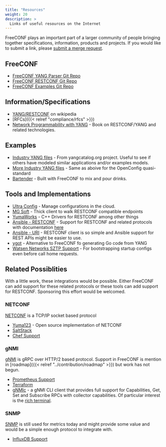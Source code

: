 ```yaml
---
title: "Resources"
weight: 20
description: >
  Links of useful resources on the Internet
---
```


FreeCONF plays an important part of a larger community of people bringing together specifications, information, products and projects.  If you would like to submit a link, please [submit a merge request](https://github.com/freeconf/site).

## FreeCONF
* [FreeCONF YANG Parser Git Repo](https://github.com/freeconf/yang)
* [FreeCONF RESTCONF Git Repo](https://github.com/freeconf/restconf)
* [FreeCONF Examples Git Repo](https://github.com/freeconf/examples)

## Information/Specifications
* [YANG/RESTCONF](https://en.wikipedia.org/wiki/YANG) on wikipedia
* [RFCs]({{< relref "compliance/rfcs" >}})
* [Network Programmability with YANG](https://a.co/d/bs8uOut) - Book on RESTCONF/YANG and related technologies.

## Examples
* [Industry YANG files](https://www.yangcatalog.org/) - From yangcatalog.org project. Useful to see if others have modeled similar applications and/or examples models.
* [More Industry YANG files](https://github.com/openconfig/public/tree/master/release/models) - Same as aboive for the OpenConfig quasi-standard
* [Bartender](https://github.com/dhubler/bartend) - Built with FreeCONF to mix and pour drinks.

## Tools and Implementations

* [Ultra Config](https://ultraconfig.com.au/) - Manage configurations in the cloud.
* [MG Soft](https://www.mg-soft.si/) - Thick client to walk RESTCONF compatible endpoints
* [YumaWorks](https://www.yumaworks.com/) - C++ Drivers for RESTCONF among other things
* [Ansible - RESTCONF](https://github.com/ansible-collections/ansible.netcommon) - Support for RESTCONF and related protocols with documentation [here](https://docs.ansible.com/ansible/latest/collections/ansible/netcommon/netconf_connection.html) 
* [Ansible - URI](https://docs.ansible.com/ansible/latest/collections/ansible/builtin/uri_module.html) - RESTCONF client is so simple and Ansible support for REST APIs might be easier to use.
* [ygot](https://github.com/openconfig/ygot) - Alternative to FreeCONF fo generating Go code from YANG
* [Watsen Networks SZTP Support](https://watsen.net/docs/sztpd/current/admin-guide/) - For bootstrapping startup configs even before call home requests.

## Related Possiblities

With a little work, these integrations would be possible.  Either FreeCONF can add support for these related protocols or these tools can add support for RESTCONF.  Sponsoring this effort would be welcomed.

### NETCONF

[NETCONF](https://tools.ietf.org/html/rfc6241) is a TCP/IP socket based protocol

* [Yuma123](https://github.com/vlvassilev/yuma123) - Open source implementation of NETCONF
* [SaltStack](https://medium.com/@anthonypjshaw/netops-with-saltstack-and-pynso-3ce45211501)
* [Chef Support](https://www.juniper.net/documentation/en_US/junos-chef11.10/topics/concept/using-chef-for-junos.html)

### gNMI

[gNMI](https://github.com/openconfig/reference/blob/master/rpc/gnmi/gnmi-specification.md) is gRPC over HTTP/2 based protocol.  Support in FreeCONF is mention in [roadmap]({{< relref "../contribution/roadmap" >}}) but work has not begun.

* [Prometheus Support](https://github.com/openconfig/gnmi-gateway)
* [Terraform](https://networkop.co.uk/post/2019-04-tf-yang/)
* [gNMIc](https://gnmic.kmrd.dev/) - a gNMI CLI client that provides full support for Capabilities, Get, Set and Subscribe RPCs with collector capabilities.  Of particular interest is the [rich terminal](https://gnmic.kmrd.dev/user_guide/prompt_suggestions/).

### SNMP

[SNMP](https://tools.ietf.org/html/rfc1157) is still used for metrics today and might provide some value and would be a simple enough protocol to integrate with. 

* [InfluxDB Support](https://www.influxdata.com/integration/snmp/)
